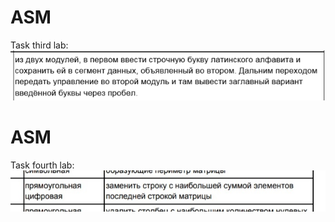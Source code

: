# ASM

Task third lab:
![lab3](https://github.com/1Bitcoin/ASM/blob/master/lab3/lab3.jpg)


# ASM

Task fourth lab:
![lab4](https://github.com/1Bitcoin/ASM/blob/master/lab4/lab4.jpg)
